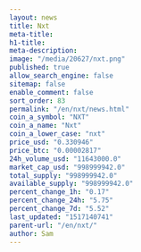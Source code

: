 ```yaml
---
layout: news
title: Nxt
meta-title: 
h1-title: 
meta-description: 
image: "/media/20627/nxt.png"
published: true
allow_search_engine: false
sitemap: false
enable_comment: false
sort_order: 83
permalink: "/en/nxt/news.html"
coin_a_symbol: "NXT"
coin_a_name: "Nxt"
coin_a_lower_case: "nxt"
price_usd: "0.330946"
price_btc: "0.00002817"
24h_volume_usd: "11643000.0"
market_cap_usd: "998999942.0"
total_supply: "998999942.0"
available_supply: "998999942.0"
percent_change_1h: "0.17"
percent_change_24h: "5.75"
percent_change_7d: "5.52"
last_updated: "1517140741"
parent-url: "/en/nxt/"
author: Sam
---
```


